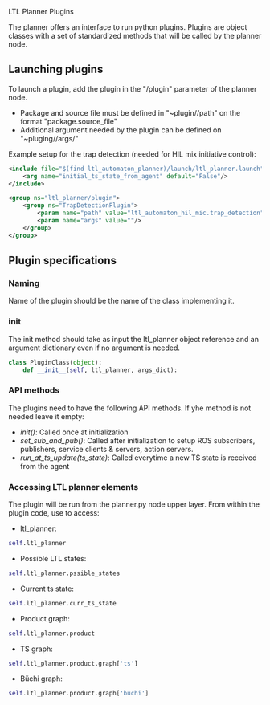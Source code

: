  LTL Planner Plugins

The planner offers an interface to run python plugins. Plugins are object classes with a set of standardized methods that will be called by the planner node.

## Launching plugins
To launch a plugin, add the plugin in the "/plugin" parameter of the planner node.
* Package and source file must be defined in "~plugin/<plugin-name>/path" on the format "package.source_file"
* Additional argument needed by the plugin can be defined on "~pluging/<plugin-name>/args/<argument>"

Example setup for the trap detection (needed for HIL mix initiative control):
```XML
<include file="$(find ltl_automaton_planner)/launch/ltl_planner.launch">
    <arg name="initial_ts_state_from_agent" default="False"/>
</include>

<group ns="ltl_planner/plugin">
    <group ns="TrapDetectionPlugin">
        <param name="path" value="ltl_automaton_hil_mic.trap_detection"/>
        <param name="args" value=""/>
    </group>
</group>

```

## Plugin specifications
### Naming
Name of the plugin should be the name of the class implementing it.

### __init__
The init method should take as input the ltl_planner object reference and an argument dictionary even if no argument is needed.

```Python
class PluginClass(object):
    def __init__(self, ltl_planner, args_dict):
```

### API methods
The plugins need to have the following API methods. If yhe method is not needed leave it empty:
* *init()*: Called once at initialization
* *set_sub_and_pub()*: Called after initialization to setup ROS subscribers, publishers, service clients & servers, action servers.
* *run_at_ts_update(ts_state)*: Called everytime a new TS state is received from the agent

### Accessing LTL planner elements
The plugin will be run from the planner.py node upper layer. From within the plugin code, use to access:
* ltl_planner: 
```python
self.ltl_planner
```
* Possible LTL states:
```python
self.ltl_planner.pssible_states
```
* Current ts state:
```python
self.ltl_planner.curr_ts_state
```
* Product graph:
```python
self.ltl_planner.product
```
* TS graph:
```python
self.ltl_planner.product.graph['ts']
```
* Büchi graph:
```python
self.ltl_planner.product.graph['buchi']
```